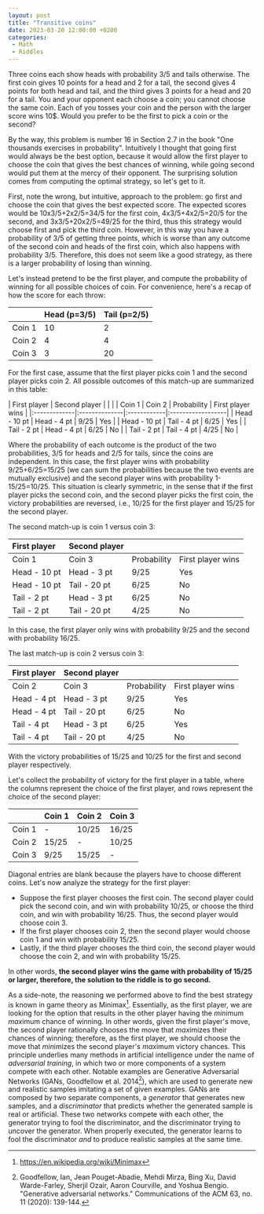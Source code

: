 ```yaml
---
layout: post
title: "Transitive coins"
date: 2023-03-20 12:00:00 +0200
categories:
 - Math
 - Riddles
---
```


Three coins each show heads with probability 3/5 and tails otherwise.
The first coin gives 10 points for a head and 2 for a tail, the second gives 4 points for both head and tail, and the third gives 3 points for a head and 20 for a tail.
You and your opponent each choose a coin; you cannot choose the same coin.
Each of you tosses your coin and the person with the larger score wins 10$.
Would you prefer to be the first to pick a coin or the second?

<!-- more -->

By the way, this problem is number 16 in Section 2.7 in the book "One thousands exercises in probability".
Intuitively I thought that going first would always be the best option, because it would allow the first player to choose the coin that gives the best chances of winning, while going second would put them at the mercy of their opponent.
The surprising solution comes from computing the optimal strategy, so let's get to it.

First, note the wrong, but intuitive, approach to the problem: go first and choose the coin that gives the best expected score.
The expected scores would be 10x3/5+2x2/5=34/5 for the first coin, 4x3/5+4x2/5=20/5 for the second, and 3x3/5+20x2/5=49/25 for the third, thus this strategy would choose first and pick the third coin.
However, in this way you have a probability of 3/5 of getting three points, which is worse than any outcome of the second coin and heads of the first coin, which also happens with probability 3/5.
Therefore, this does not seem like a good strategy, as there is a larger probability of losing than winning.

Let's instead pretend to be the first player, and compute the probability of winning for all possible choices of coin.
For convenience, here's a recap of how the score for each throw:

|        | Head (p=3/5) | Tail (p=2/5) |
|:-------|:-------------|:-------------|
| Coin 1 | 10           | 2            |
| Coin 2 | 4            | 4            |
| Coin 3 | 3            | 20           |

For the first case, assume that the first player picks coin 1 and the second player picks coin 2.
All possible outcomes of this match-up are summarized in this table:

| First player | Second player |             |                   |
| Coin 1       | Coin 2        | Probability | First player wins |
|:-------------|:--------------|:------------|:------------------|
| Head - 10 pt | Head - 4 pt   | 9/25        | Yes               |
| Head - 10 pt | Tail - 4 pt   | 6/25        | Yes               |
| Tail - 2 pt  | Head - 4 pt   | 6/25        | No                |
| Tail - 2 pt  | Tail - 4 pt   | 4/25        | No                |

Where the probability of each outcome is the product of the two probabilities, 3/5 for heads and 2/5 for tails, since the coins are independent.
In this case, the first player wins with probability 9/25+6/25=15/25 (we can sum the probabilities because the two events are mutually exclusive) and the second player wins with probability 1-15/25=10/25.
This situation is clearly symmetric, in the sense that if the first player picks the second coin, and the second player picks the first coin, the victory probabilities are reversed, i.e., 10/25 for the first player and 15/25 for the second player.

The second match-up is coin 1 versus coin 3:

| First player | Second player |             |                   |
|:-------------|:--------------|:------------|:------------------|
| Coin 1       | Coin 3        | Probability | First player wins |
| Head - 10 pt | Head - 3 pt   | 9/25        | Yes               |
| Head - 10 pt | Tail - 20 pt  | 6/25        | No                |
| Tail - 2 pt  | Head - 3 pt   | 6/25        | No                |
| Tail - 2 pt  | Tail - 20 pt  | 4/25        | No                |

In this case, the first player only wins with probability 9/25 and the second with probability 16/25.

The last match-up is coin 2 versus coin 3:

| First player | Second player |             |                   |
|:-------------|:--------------|:------------|:------------------|
| Coin 2       | Coin 3        | Probability | First player wins |
| Head - 4 pt  | Head - 3 pt   | 9/25        | Yes               |
| Head - 4 pt  | Tail - 20 pt  | 6/25        | No                |
| Tail - 4 pt  | Head - 3 pt   | 6/25        | Yes               |
| Tail - 4 pt  | Tail - 20 pt  | 4/25        | No                |

With the victory probabilities of 15/25 and 10/25 for the first and second player respectively.

Let's collect the probability of victory for the first player in a table, where the columns represent the choice of the first player, and rows represent the choice of the second player:

|        | Coin 1 | Coin 2 | Coin 3 |
|:-------|:-------|:-------|:-------|
| Coin 1 | -      | 10/25  | 16/25  |
| Coin 2 | 15/25  | -      | 10/25  |
| Coin 3 | 9/25   | 15/25  | -      |

Diagonal entries are blank because the players have to choose different coins.
Let's now analyze the strategy for the first player:

 - Suppose the first player chooses the first coin. The second player could pick the second coin, and win with probability 10/25, or choose the third coin, and win with probability 16/25. Thus, the second player would choose coin 3.
 - If the first player chooses coin 2, then the second player would choose coin 1 and win with probability 15/25.
 - Lastly, if the third player chooses the third coin, the second player would choose the coin 2, and win with probability 15/25.

In other words, **the second player wins the game with probability of 15/25 or larger, therefore, the solution to the riddle is to go second.**

As a side-note, the reasoning we performed above to find the best strategy is known in game theory as Minimax[^mmx].
Essentially, as the first player, we are looking for the option that results in the other player having the *min*imum *max*imum chance of winning.
In other words, given the first player's move, the second player rationally chooses the move that *max*imizes their chances of winning; therefore, as the first player, we should choose the move that *min*imizes the second player's *max*imum victory chances.
This principle underlies many methods in artificial intelligence under the name of *adversarial training*, in which two or more components of a system compete with each other.
Notable examples are Generative Adversarial Networks (GANs, Goodfellow et al. 2014[^gan]), which are used to generate new and realistic samples imitating a set of given examples.
GANs are composed by two separate components, a *generator* that generates new samples, and a *discriminator* that predicts whether the generated sample is real or artificial.
These two networks compete with each other, the generator trying to fool the discriminator, and the discriminator trying to uncover the generator.
When properly executed, the generator learns to fool the discriminator *and* to produce realistic samples at the same time.


 [^mmx]: https://en.wikipedia.org/wiki/Minimax
 [^gan]: Goodfellow, Ian, Jean Pouget-Abadie, Mehdi Mirza, Bing Xu, David Warde-Farley, Sherjil Ozair, Aaron Courville, and Yoshua Bengio. "Generative adversarial networks." Communications of the ACM 63, no. 11 (2020): 139-144.
